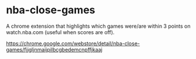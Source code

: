 # nba-close-games
A chrome extension that highlights which games were/are within 3 points on watch.nba.com (useful when scores are off).

https://chrome.google.com/webstore/detail/nba-close-games/fjjgljnmaijpilbcgbedemcnpffjkaaj
